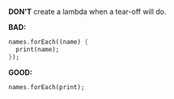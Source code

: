 **DON'T** create a lambda when a tear-off will do.

**BAD:**
```dart
names.forEach((name) {
  print(name);
});
```

**GOOD:**
```dart
names.forEach(print);
```

